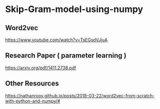 # Skip-Gram-model-using-numpy

##  Word2vec 
 
 https://www.youtube.com/watch?v=TsEGsdVJjuA

## Research Paper ( parameter learning )
https://arxiv.org/pdf/1411.2738.pdf

## Other Resources
https://nathanrooy.github.io/posts/2018-03-22/word2vec-from-scratch-with-python-and-numpy/#
